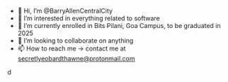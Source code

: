 - 👋 Hi, I’m @BarryAllenCentralCity
- 👀 I’m interested in everything related to software
- 🌱 I’m currently enrolled in Bits Pilani, Goa Campus, to be graduated in 2025
- 💞️ I’m looking to collaborate on anything
- 📫 How to reach me -> contact me at secretlyeobardthawne@protonmail.com

<!---
BarryAllenCentralCity/BarryAllenCentralCity is a ✨ special ✨ repository because its `README.md` (this file) appears on your GitHub profile.
You can click the Preview link to take a look at your changes.
--->
d
